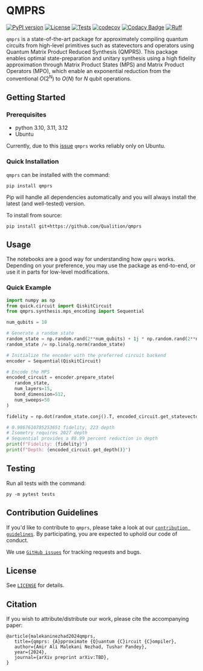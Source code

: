 # QMPRS

[![PyPI version](https://img.shields.io/pypi/v/qmprs)](//pypi.org/project/qmprs)
[![License](https://img.shields.io/badge/License-Apache_2.0-blue.svg)](https://opensource.org/licenses/Apache-2.0) <!--- long-description-skip-begin -->
[![Tests](https://github.com/Qualition/qmprs/actions/workflows/tests.yml/badge.svg)](https://github.com/qualition/qmprs/actions/workflows/tests.yml)
[![codecov](https://codecov.io/github/Qualition/qmprs/branch/main/graph/badge.svg?token=4JCK0BNV2P)](https://codecov.io/github/Qualition/qmprs)
[![Codacy Badge](https://app.codacy.com/project/badge/Grade/e287a2eed9e24d5e9d4a3ffe911ce6a5)](https://app.codacy.com?utm_source=gh&utm_medium=referral&utm_content=&utm_campaign=Badge_grade)
[![Ruff](https://img.shields.io/endpoint?url=https://raw.githubusercontent.com/astral-sh/ruff/main/assets/badge/v2.json)](https://github.com/astral-sh/ruff)


`qmprs` is a state-of-the-art package for approximately compiling quantum circuits from high-level primitives such as statevectors and operators using Quantum Matrix Product Reduced Synthesis (QMPRS). This package enables optimal state-preparation and unitary synthesis using a high fidelity approximation through Matrix Product States (MPS) and Matrix Product Operators (MPO), which enable an exponential reduction from the conventional $O(2^N)$ to $O(N)$ for $N$ qubit operations.

## Getting Started

### Prerequisites

- python 3.10, 3.11, 3.12
- Ubuntu

Currently, due to this [issue](https://github.com/Qualition/quick/issues/11) `qmprs` works reliably only on Ubuntu.

### Quick Installation

`qmprs` can be installed with the command:

```
pip install qmprs
```

Pip will handle all dependencies automatically and you will always install the latest (and well-tested) version.

To install from source:

```
pip install git+https://github.com/Qualition/qmprs
```

## Usage

The notebooks are a good way for understanding how `qmprs` works. Depending on your preference, you may use the package as end-to-end, or use it in parts for low-level modifications.

### Quick Example

```py
import numpy as np
from quick.circuit import QiskitCircuit
from qmprs.synthesis.mps_encoding import Sequential

num_qubits = 10

# Generate a random state
random_state = np.random.rand(2**num_qubits) + 1j * np.random.rand(2**num_qubits)
random_state /= np.linalg.norm(random_state)

# Initialize the encoder with the preferred circuit backend
encoder = Sequential(QiskitCircuit)

# Encode the MPS
encoded_circuit = encoder.prepare_state(
   random_state,
   num_layers=15,
   bond_dimension=512,
   num_sweeps=50
)

fidelity = np.dot(random_state.conj().T, encoded_circuit.get_statevector())

# 0.9867610785253651 fidelity, 223 depth
# Isometry requires 2027 depth
# Sequential provides a 88.99 percent reduction in depth
print(f"Fidelity: {fidelity}")
print(f"Depth: {encoded_circuit.get_depth()}")
```

## Testing

Run all tests with the command:

```
py -m pytest tests
```

## Contribution Guidelines

If you'd like to contribute to `qmprs`, please take a look at our [`contribution guidelines`](). By participating, you are expected to uphold our code of conduct.

We use [`GitHub issues`](https://github.com/Qualition/QMPRS/issues) for tracking requests and bugs.

## License

See [`LICENSE`](LICENSE) for details.

## Citation

If you wish to attribute/distribute our work, please cite the accompanying paper:
```
@article{malekaninezhad2024qmprs,
   title={qmprs: {A}pproximate {Q}uantum {C}ircuit {C}ompiler},
   author={Amir Ali Malekani Nezhad, Tushar Pandey},
   year={2024},
   journal={arXiv preprint arXiv:TBD},
}
```
